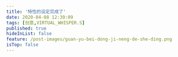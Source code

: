 ```yaml
---
title: '特性的设定完成了'
date: 2020-04-08 12:39:09
tags: [创意,VIRTUAL_WHISPER.S]
published: true
hideInList: false
feature: /post-images/guan-yu-bei-dong-ji-neng-de-she-ding.png
isTop: false
---
```

 